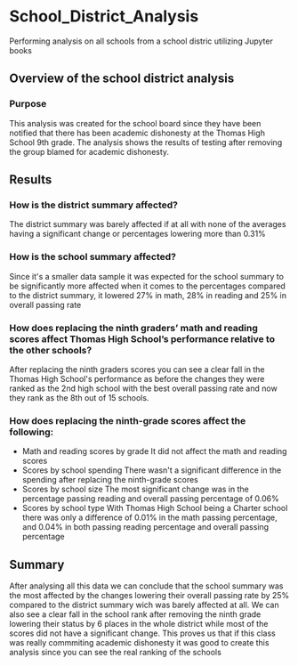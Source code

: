 # School_District_Analysis
Performing analysis on all schools from a school distric utilizing Jupyter books
## Overview of the school district analysis

### Purpose
This analysis was created for the school board since they have been notified that there has been academic dishonesty at the Thomas High School 9th grade. The analysis shows the results of testing after removing the group blamed for academic dishonesty.

## Results

### How is the district summary affected?
The district summary was barely affected if at all with none of the averages having a significant change or percentages lowering more than 0.31%
### How is the school summary affected?
Since it's a smaller data sample it was expected for the school summary to be significantly more affected when it comes to the percentages compared to the district summary, it lowered 27% in math, 28% in reading and 25% in overall passing rate  
### How does replacing the ninth graders’ math and reading scores affect Thomas High School’s performance relative to the other schools?
After replacing the ninth graders scores you can see a clear fall in the Thomas High School's performance as before the changes they were ranked as the 2nd high school with the best overall passing rate and now they rank as the 8th out of 15 schools.
### How does replacing the ninth-grade scores affect the following: 
* Math and reading scores by grade
It did not affect the math and reading scores 
* Scores by school spending
There wasn't a significant difference in the spending after replacing the ninth-grade scores
* Scores by school size
The most significant change was in the percentage passing reading and overall passing percentage of 0.06%
* Scores by school type
With Thomas High School being a Charter school there was only a difference of 0.01% in the math passing percentage, and 0.04% in both passing reading percentage and overall passing percentage

## Summary
After analysing all this data we can conclude that the school summary was the most affected by the changes lowering their overall passing rate by 25% compared to the district summary wich was barely affected at all. We can also see a clear fall in the school rank after removing the ninth grade lowering their status by 6 places in the whole district while most of the scores did not have a significant change. This proves us that if this class was really commmiting academic dishonesty it was good to create this analysis since you can see the real ranking of the schools
 
